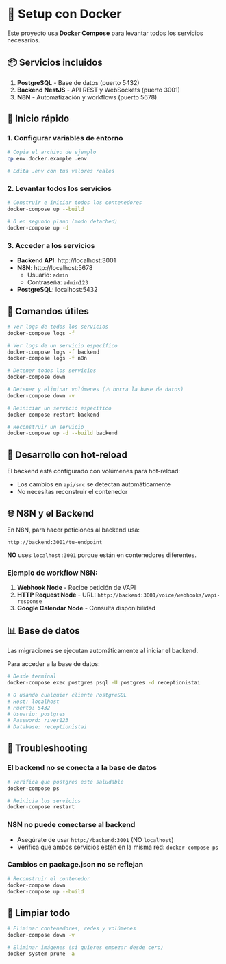 # 🐳 Setup con Docker

Este proyecto usa **Docker Compose** para levantar todos los servicios necesarios.

## 📦 Servicios incluidos

1. **PostgreSQL** - Base de datos (puerto 5432)
2. **Backend NestJS** - API REST y WebSockets (puerto 3001)
3. **N8N** - Automatización y workflows (puerto 5678)

## 🚀 Inicio rápido

### 1. Configurar variables de entorno

```bash
# Copia el archivo de ejemplo
cp env.docker.example .env

# Edita .env con tus valores reales
```

### 2. Levantar todos los servicios

```bash
# Construir e iniciar todos los contenedores
docker-compose up --build

# O en segundo plano (modo detached)
docker-compose up -d
```

### 3. Acceder a los servicios

- **Backend API**: http://localhost:3001
- **N8N**: http://localhost:5678
  - Usuario: `admin`
  - Contraseña: `admin123`
- **PostgreSQL**: localhost:5432

## 🔧 Comandos útiles

```bash
# Ver logs de todos los servicios
docker-compose logs -f

# Ver logs de un servicio específico
docker-compose logs -f backend
docker-compose logs -f n8n

# Detener todos los servicios
docker-compose down

# Detener y eliminar volúmenes (⚠️ borra la base de datos)
docker-compose down -v

# Reiniciar un servicio específico
docker-compose restart backend

# Reconstruir un servicio
docker-compose up -d --build backend
```

## 🔄 Desarrollo con hot-reload

El backend está configurado con volúmenes para hot-reload:
- Los cambios en `api/src` se detectan automáticamente
- No necesitas reconstruir el contenedor

## 🌐 N8N y el Backend

En N8N, para hacer peticiones al backend usa:

```
http://backend:3001/tu-endpoint
```

**NO** uses `localhost:3001` porque están en contenedores diferentes.

### Ejemplo de workflow N8N:

1. **Webhook Node** - Recibe petición de VAPI
2. **HTTP Request Node** - URL: `http://backend:3001/voice/webhooks/vapi-response`
3. **Google Calendar Node** - Consulta disponibilidad

## 📊 Base de datos

Las migraciones se ejecutan automáticamente al iniciar el backend.

Para acceder a la base de datos:

```bash
# Desde terminal
docker-compose exec postgres psql -U postgres -d receptionistai

# O usando cualquier cliente PostgreSQL
# Host: localhost
# Puerto: 5432
# Usuario: postgres
# Password: river123
# Database: receptionistai
```

## 🐛 Troubleshooting

### El backend no se conecta a la base de datos

```bash
# Verifica que postgres esté saludable
docker-compose ps

# Reinicia los servicios
docker-compose restart
```

### N8N no puede conectarse al backend

- Asegúrate de usar `http://backend:3001` (NO `localhost`)
- Verifica que ambos servicios estén en la misma red: `docker-compose ps`

### Cambios en package.json no se reflejan

```bash
# Reconstruir el contenedor
docker-compose down
docker-compose up --build
```

## 🧹 Limpiar todo

```bash
# Eliminar contenedores, redes y volúmenes
docker-compose down -v

# Eliminar imágenes (si quieres empezar desde cero)
docker system prune -a
```

